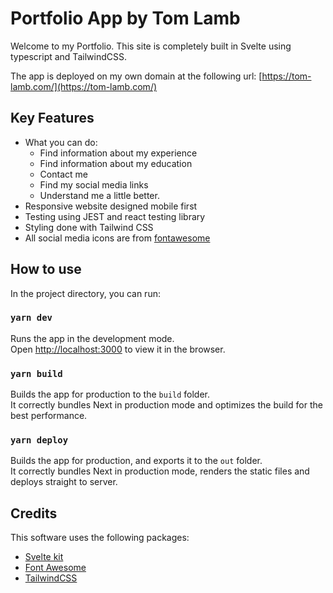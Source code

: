 # Portfolio App by Tom Lamb
Welcome to my Portfolio. This site is completely built in Svelte using typescript and TailwindCSS.

The app is deployed on my own domain at the following url: [https://tom-lamb.com/](https://tom-lamb.com/)

## Key Features
- What you can do: 
  - Find information about my experience
  - Find information about my education
  - Contact me
  - Find my social media links
  - Understand me a little better.
- Responsive website designed mobile first
- Testing using JEST and react testing library
- Styling done with Tailwind CSS
- All social media icons are from [fontawesome](https://fontawesome.com/)

## How to use

In the project directory, you can run:

### `yarn dev`

Runs the app in the development mode.\
Open [http://localhost:3000](http://localhost:3000) to view it in the browser.

### `yarn build`

Builds the app for production to the `build` folder.\
It correctly bundles Next in production mode and optimizes the build for the best performance.

### `yarn deploy`

Builds the app for production, and exports it to the `out` folder.\
It correctly bundles Next in production mode, renders the static files and deploys straight to server.

## Credits

This software uses the following packages:
- [Svelte kit](https://kit.svelte.dev/docs)
- [Font Awesome](https://fontawesome.com/v5.15/how-to-use/on-the-web/referencing-icons/basic-use)
- [TailwindCSS](https://tailwindcss.com/docs)
